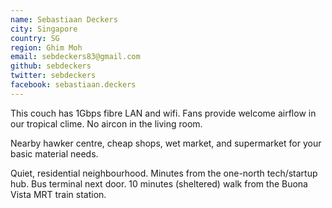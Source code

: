 ```yaml
---
name: Sebastiaan Deckers
city: Singapore
country: SG
region: Ghim Moh
email: sebdeckers83@gmail.com
github: sebdeckers
twitter: sebdeckers
facebook: sebastiaan.deckers
---
```


This couch has 1Gbps fibre LAN and wifi. Fans provide welcome airflow in our tropical clime. No aircon in the living room.

Nearby hawker centre, cheap shops, wet market, and supermarket for your basic material needs.

Quiet, residential neighbourhood. Minutes from the one-north tech/startup hub. Bus terminal next door. 10 minutes (sheltered) walk from the Buona Vista MRT train station.
